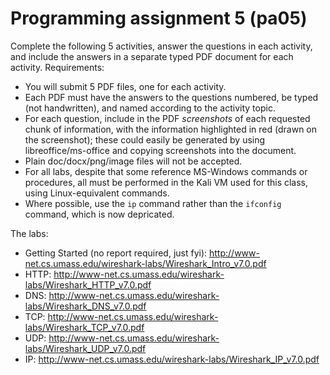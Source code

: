 # Programming assignment 5 (pa05)

Complete the following 5 activities, answer the questions in each activity, and include the answers in a separate typed PDF document for each activity.
Requirements:
* You will submit 5 PDF files, one for each activity.
* Each PDF must have the answers to the questions numbered, be typed (not handwritten), and named according to the activity topic.
* For each question, include in the PDF *screenshots* of each requested chunk of information, with the information highlighted in red (drawn on the screenshot); these could easily be generated by using libreoffice/ms-office and copying screenshots into the document. 
* Plain doc/docx/png/image files will not be accepted. 
* For all labs, despite that some reference MS-Windows commands or procedures, all must be performed in the Kali VM used for this class, using Linux-equivalent commands. 
* Where possible, use the `ip` command rather than the `ifconfig` command, which is now depricated.

The labs:
* Getting Started (no report required, just fyi): http://www-net.cs.umass.edu/wireshark-labs/Wireshark_Intro_v7.0.pdf
* HTTP: http://www-net.cs.umass.edu/wireshark-labs/Wireshark_HTTP_v7.0.pdf
* DNS: http://www-net.cs.umass.edu/wireshark-labs/Wireshark_DNS_v7.0.pdf
* TCP: http://www-net.cs.umass.edu/wireshark-labs/Wireshark_TCP_v7.0.pdf
* UDP: http://www-net.cs.umass.edu/wireshark-labs/Wireshark_UDP_v7.0.pdf
* IP: http://www-net.cs.umass.edu/wireshark-labs/Wireshark_IP_v7.0.pdf


